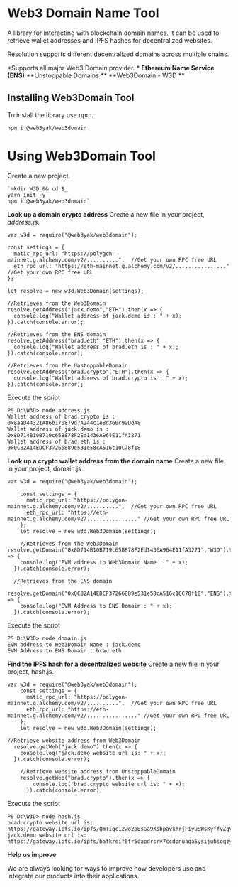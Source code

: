 # Web3 Domain Name Tool
A library for interacting with blockchain domain names. It can be used to retrieve wallet addresses and IPFS hashes for decentralized websites.

Resolution supports different decentralized domains across multiple chains.

*Supports all major Web3 Domain provider. *
**Ethereum Name Service (ENS)**
**Unstoppable Domains **
**Web3Domain - W3D **

## Installing Web3Domain Tool
To install the library use npm.

`npm i @web3yak/web3domain`

# Using Web3Domain Tool

Create a new project.

    `mkdir W3D && cd $_
    yarn init -y
    npm i @web3yak/web3domain`
	
**Look up a domain crypto address**
Create a new file in your project, *address.js*.

    var w3d = require("@web3yak/web3domain");
    
    const settings = {
      matic_rpc_url: "https://polygon-mainnet.g.alchemy.com/v2/..........",  //Get your own RPC free URL
      eth_rpc_url: "https://eth-mainnet.g.alchemy.com/v2/................" //Get your own RPC free URL
    };
    
    let resolve = new w3d.Web3Domain(settings);
    
    //Retrieves from the Web3Domain
    resolve.getAddress("jack.demo","ETH").then(x => {
      console.log("Wallet address of jack.demo is : " + x);
    }).catch(console.error);
    
    //Retrieves from the ENS domain
    resolve.getAddress("brad.eth","ETH").then(x => {
      console.log("Wallet address of brad.eth is : " + x);
    }).catch(console.error);
    
    //Retrieves from the UnstoppableDomain
    resolve.getAddress("brad.crypto","ETH").then(x => {
      console.log("Wallet address of brad.crypto is : " + x);
    }).catch(console.error);
	

Execute the script

    PS D:\W3D> node address.js
    Wallet address of brad.crypto is : 0x8aaD44321A86b170879d7A244c1e8d360c99DdA8
    Wallet address of jack.demo is : 0x8D714B10B719c65B878F2Ed1436A964E11fA3271
    Wallet address of brad.eth is : 0x0C82A14EDCF37266889e531e58cA516c10C78f18

**Look up a crypto wallet address from the domain name**
Create a new file in your project, domain.js

    var w3d = require("@web3yak/web3domain");
    
        const settings = {
          matic_rpc_url: "https://polygon-mainnet.g.alchemy.com/v2/..........",  //Get your own RPC free URL
          eth_rpc_url: "https://eth-mainnet.g.alchemy.com/v2/................" //Get your own RPC free URL
        };
        let resolve = new w3d.Web3Domain(settings);
    
        //Retrieves from the Web3Domain
    resolve.getDomain("0x8D714B10B719c65B878F2Ed1436A964E11fA3271","W3D").then(x => {
        console.log("EVM address to Web3Domain Name : " + x);
      }).catch(console.error);
      
      //Retrieves from the ENS domain
      resolve.getDomain("0x0C82A14EDCF37266889e531e58cA516c10C78f18","ENS").then(x => {
        console.log("EVM Address to ENS Domain : " + x);
      }).catch(console.error);

Execute the script

    PS D:\W3D> node domain.js
    EVM address to Web3Domain Name : jack.demo
    EVM Address to ENS Domain : brad.eth


**Find the IPFS hash for a decentralized website**
Create a new file in your project, hash.js.

    var w3d = require("@web3yak/web3domain");
        const settings = {
          matic_rpc_url: "https://polygon-mainnet.g.alchemy.com/v2/..........",  //Get your own RPC free URL
          eth_rpc_url: "https://eth-mainnet.g.alchemy.com/v2/................" //Get your own RPC free URL
        };
        let resolve = new w3d.Web3Domain(settings);
    
    //Retrieve website address from Web3Domain
      resolve.getWeb("jack.demo").then(x => {
        console.log("jack.demo website url is: " + x);
      }).catch(console.error);
    
        //Retrieve website address from UnstoppableDomain
        resolve.getWeb("brad.crypto").then(x => {
            console.log("brad.crypto website url is: " + x);
          }).catch(console.error);
    

Execute the script

    PS D:\W3D> node hash.js
    brad.crypto website url is: https://gateway.ipfs.io/ipfs/QmTiqc12wo2pBsGa9XsbpavkhrjFiyuSWsKyffvZqVGtut
    jack.demo website url is: https://gateway.ipfs.io/ipfs/bafkreif6fr5oapdrsrv7ccdonuaqa5ysijubsoqzy323ocrr4gobbegg4i
	

**Help us improve**

We are always looking for ways to improve how developers use and integrate our products into their applications. 
